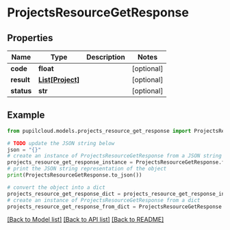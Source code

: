 # ProjectsResourceGetResponse


## Properties

Name | Type | Description | Notes
------------ | ------------- | ------------- | -------------
**code** | **float** |  | [optional] 
**result** | [**List[Project]**](Project.md) |  | [optional] 
**status** | **str** |  | [optional] 

## Example

```python
from pupilcloud.models.projects_resource_get_response import ProjectsResourceGetResponse

# TODO update the JSON string below
json = "{}"
# create an instance of ProjectsResourceGetResponse from a JSON string
projects_resource_get_response_instance = ProjectsResourceGetResponse.from_json(json)
# print the JSON string representation of the object
print(ProjectsResourceGetResponse.to_json())

# convert the object into a dict
projects_resource_get_response_dict = projects_resource_get_response_instance.to_dict()
# create an instance of ProjectsResourceGetResponse from a dict
projects_resource_get_response_from_dict = ProjectsResourceGetResponse.from_dict(projects_resource_get_response_dict)
```
[[Back to Model list]](../README.md#documentation-for-models) [[Back to API list]](../README.md#documentation-for-api-endpoints) [[Back to README]](../README.md)


